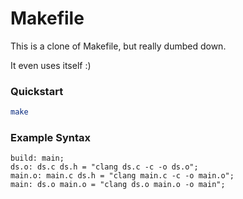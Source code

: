 # Makefile

This is a clone of Makefile, but really dumbed down.

It even uses itself :)

### Quickstart

```bash
make
```

### Example Syntax

```
build: main;
ds.o: ds.c ds.h = "clang ds.c -c -o ds.o";
main.o: main.c ds.h = "clang main.c -c -o main.o";
main: ds.o main.o = "clang ds.o main.o -o main";
```
